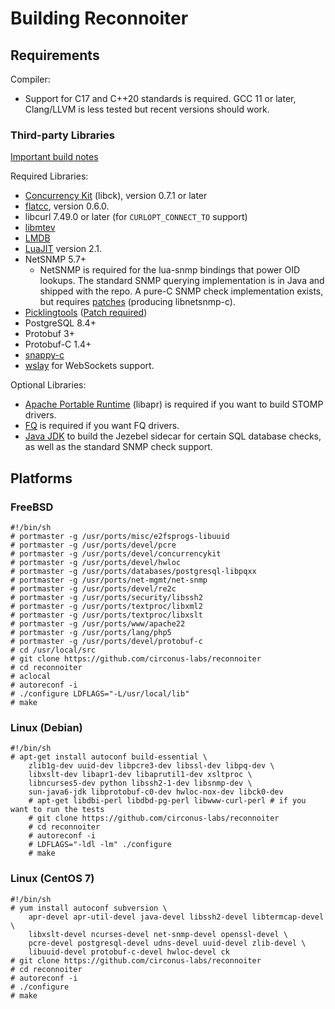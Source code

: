 # Building Reconnoiter

## Requirements

Compiler:
 * Support for C17 and C++20 standards is required. GCC 11 or later, Clang/LLVM
   is less tested but recent versions should work.

### Third-party Libraries

[Important build notes](THIRDPARTY-LIBS.md)

Required Libraries:
 * [Concurrency Kit](https://github.com/concurrencykit/ck) (libck), version 0.7.1 or later
 * [flatcc](https://github.com/dvidelabs/flatcc), version 0.6.0.
 * libcurl 7.49.0 or later (for `CURLOPT_CONNECT_TO` support)
 * [libmtev](https://github.com/circonus-labs/libmtev)
 * [LMDB](https://www.symas.com/lmdb)
 * [LuaJIT](https://luajit.org/luajit.html) version 2.1.
 * NetSNMP 5.7+
   * NetSNMP is required for the lua-snmp bindings that power OID lookups. The
     standard SNMP querying implementation is in Java and shipped with the
     repo.  A pure-C SNMP check implementation exists, but requires
     [patches](THIRDPARTY-LIBS.md#netsnmp) (producing libnetsnmp-c).
 * [Picklingtools](http://www.picklingtools.com) ([Patch required](THIRDPARTY-LIBS.md#picklingtools))
 * PostgreSQL 8.4+
 * Protobuf 3+
 * Protobuf-C 1.4+
 * [snappy-c](https://github.com/andikleen/snappy-c.git)
 * [wslay](https://github.com/tatsuhiro-t/wslay) for WebSockets support.

Optional Libraries:
 * [Apache Portable Runtime](https://apr.apache.org) (libapr) is required
   if you want to build STOMP drivers.
 * [FQ](https://github.com/circonus-labs/fq) is required if you want FQ drivers.
 * [Java JDK](https://openjdk.org/projects/jdk/) to build the Jezebel sidecar
   for certain SQL database checks, as well as the standard SNMP check support.


## Platforms

### FreeBSD

    #!/bin/sh
    # portmaster -g /usr/ports/misc/e2fsprogs-libuuid
    # portmaster -g /usr/ports/devel/pcre
    # portmaster -g /usr/ports/devel/concurrencykit
    # portmaster -g /usr/ports/devel/hwloc
    # portmaster -g /usr/ports/databases/postgresql-libpqxx
    # portmaster -g /usr/ports/net-mgmt/net-snmp
    # portmaster -g /usr/ports/devel/re2c
    # portmaster -g /usr/ports/security/libssh2
    # portmaster -g /usr/ports/textproc/libxml2
    # portmaster -g /usr/ports/textproc/libxslt
    # portmaster -g /usr/ports/www/apache22
    # portmaster -g /usr/ports/lang/php5
    # portmaster -g /usr/ports/devel/protobuf-c
    # cd /usr/local/src
    # git clone https://github.com/circonus-labs/reconnoiter
    # cd reconnoiter
    # aclocal
    # autoreconf -i
    # ./configure LDFLAGS="-L/usr/local/lib"
    # make

### Linux (Debian)

    #!/bin/sh
    # apt-get install autoconf build-essential \
		zlib1g-dev uuid-dev libpcre3-dev libssl-dev libpq-dev \
		libxslt-dev libapr1-dev libaprutil1-dev xsltproc \
		libncurses5-dev python libssh2-1-dev libsnmp-dev \
		sun-java6-jdk libprotobuf-c0-dev hwloc-nox-dev libck0-dev
		# apt-get libdbi-perl libdbd-pg-perl libwww-curl-perl # if you want to run the tests
		# git clone https://github.com/circonus-labs/reconnoiter
		# cd reconnoiter
		# autoreconf -i
		# LDFLAGS="-ldl -lm" ./configure
		# make

### Linux (CentOS 7)

    #!/bin/sh
    # yum install autoconf subversion \
    	apr-devel apr-util-devel java-devel libssh2-devel libtermcap-devel \
    	libxslt-devel ncurses-devel net-snmp-devel openssl-devel \
    	pcre-devel postgresql-devel udns-devel uuid-devel zlib-devel \
    	libuuid-devel protobuf-c-devel hwloc-devel ck
    # git clone https://github.com/circonus-labs/reconnoiter
    # cd reconnoiter
    # autoreconf -i
    # ./configure
    # make
